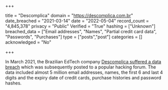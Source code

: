 +++

title = "Descomplica"
domain = "https://descomplica.com.br"
date_breached = "2021-03-14"
date = "2022-05-04"
record_count = "4,845,378"
privacy = "Public"
Verified = "True"
hashing = ["Unknown"]
breached_data = ["Email addresses", "Names", "Partial credit card data", "Passwords", "Purchases"]
type = ["posts","post"]
categories = []
acknowledged = "No"


+++


In March 2021, the Brazilian EdTech company <a href="https://atendimento.descomplica.com.br/hc/pt-br/articles/1500003993042-FAQ-Ataque-cibern%C3%A9tico-14-03" target="_blank" rel="noopener">Descomplica suffered a data breach</a> which was subsequently posted to a popular hacking forum. The data included almost 5 million email addresses, names, the first 6 and last 4 digits and the expiry date of credit cards, purchase histories and password hashes.

